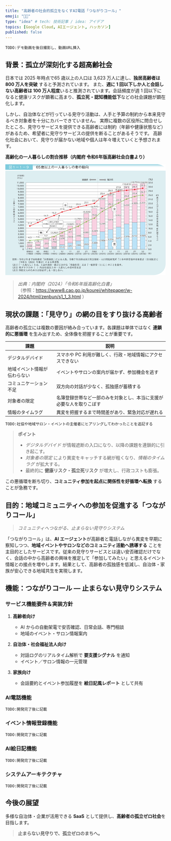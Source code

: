 ```yaml
---
title: "高齢者の社会的孤立をなくすAI電話「つながりコール」"
emoji: "🧑‍🦳"
type: "idea" # tech: 技術記事 / idea: アイデア
topics: [Google Cloud, AIエージェント, ハッカソン]
published: false
---
```



`TODO:デモ動画を後日撮影し、動画URL挿入`

## 背景：孤立が深刻化する超高齢社会

日本では 2025 年時点で65 歳以上の人口は 3,623 万人に達し、**独居高齢者は 800 万人を突破** すると予測されています。
また、**週に 1 回以下しか人と会話しない高齢者は 100 万人程度**いると推測されています。会話頻度が週 1 回以下になると健康リスクが顕著に高まり、**孤立死・認知機能低下**などの社会課題が顕在化します。

しかし、自治体などが行っている見守り活動は、人手と予算の制約から本来見守るべき対象者を十分にカバーできていません。
実際に複数の区役所に問合せしたところ、見守りサービスを提供できる高齢者には制約（年齢や健康状態など）があるため、希望者に見守りサービスの提供を断ることがあるそうです。
高齢化社会において、見守りが届かない地域や個人は年々増えていくと予想されます。

**高齢化の一人暮らしの割合推移（内閣府 令和6年版高齢社会白書より）**

![65歳以上の一人暮らしの者の動向](/images/65歳以上の一人暮らしの者の動向.gif)

> *出典：内閣府（2024）「令和6年版高齢化白書」*  
> （参照：https://www8.cao.go.jp/kourei/whitepaper/w-2024/html/zenbun/s1_1_3.html ）

## 現状の課題：「見守り」の網の目をすり抜ける高齢者

高齢者の孤立には複数の要因が絡み合っています。各課題は単体ではなく **連鎖的に悪循環** を生み出すため、全体像を把握することが重要です。

| 課題                         | 説明                                                                 |
| ---------------------------- | -------------------------------------------------------------------- |
| デジタルデバイド             | スマホや PC 利用が難しく、行政・地域情報にアクセスできない           |
| 地域イベント情報が伝わらない | イベントやサロンの案内が届かず、参加機会を逃す                       |
| コミュニケーション不足       | 双方向の対話が少なく、孤独感が蓄積する                               |
| 対象者の限定                 | 名簿登録世帯など一部のみを対象とし、本当に支援が必要な人を取りこぼす |
| 情報のタイムラグ             | 異変を把握するまで時間差があり、緊急対応が遅れる                     |

`TODO:社協や地域サロン・イベントの主催者にヒアリングしてわかったことを追記する`

> **ポイント**
>
> * *デジタルデバイド* が情報遮断の入口になり、以降の課題を連鎖的に引き起こす。
> * *対象者の限定* により異変をキャッチする網が粗くなり、*情報のタイムラグ* が拡大する。
> * 最終的に **健康リスク・孤立死リスク** が増大し、行政コストも膨張。

この悪循環を断ち切り、**コミュニティ参加を起点に関係性を好循環へ転換** することが急務です。


## 目的：地域コミュニティへの参加を促進する「つながりコール」

> *コミュニティへつながる、止まらない見守りシステム*

「つながりコール」は、**AI エージェント**が高齢者と電話しながら異変を早期に察知しつつ、**地域イベントやサロンなどのコミュニティ活動へ誘導する** ことを主目的としたサービスです。従来の見守りサービスとは違い安否確認だけでなく、会話の中から高齢者の興味を推定して「参加してみたい」と思えるイベント情報との接点を増やします。結果として、高齢者の孤独感を低減し、自治体・家族が安心できる地域共生を実現します。


## 機能：つながりコール ― 止まらない見守りシステム

### サービス機能要件＆実装方針

1. **高齢者向け**

   * AI からの自動架電で安否確認、日常会話、専門相談
   * 地域のイベント・サロン情報案内
2. **自治体・社会福祉法人向け**

   * 対話ログのリアルタイム解析で **要支援シグナル** を通知
   * イベント／サロン情報の一元管理
3. **家族向け**

   * 会話要約とイベント参加履歴を **絵日記風レポート** として共有

### AI電話機能

`TODO:開発完了後に記載`

### イベント情報登録機能

`TODO:開発完了後に記載`

### AI絵日記機能

`TODO:開発完了後に記載`

### システムアーキテクチャ

`TODO:開発完了後に記載`

## 今後の展望

多様な自治体・企業が活用できる **SaaS** として提供し、**高齢者の孤立ゼロ社会**を目指します。

> **止まらない見守りで、孤立ゼロのまちへ。**
